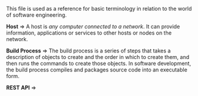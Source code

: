 This file is used as a reference for basic terminology in relation to the world of software engineering.

**Host** => A host is _any computer connected to a network_. It can provide information, applications or services to other hosts or nodes on the network.

**Build Process** => The build process is a series of steps that takes a description of objects to create and the order in which to create them, and then runs the commands to create those objects. In software development, the build process compiles and packages source code into an executable form.

**REST API** => 

